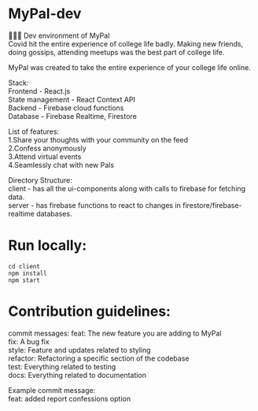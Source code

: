 # MyPal-dev
👾👾👾
Dev environment of MyPal \
Covid hit the entire experience of college life badly.
Making new friends, doing gossips, attending meetups was the best part of college life.

MyPal was created to take the entire experience of your college life online.

Stack: \
Frontend - React.js \
State management - React Context API \
Backend - Firebase cloud functions \
Database - Firebase Realtime, Firestore

List of features: \
1.Share your thoughts with your community on the feed \
2.Confess anonymously \
3.Attend virtual events \
4.Seamlessly chat with new Pals

Directory Structure: \
client - has all the ui-components along with calls to firebase for fetching data. \
server - has firebase functions to react to changes in firestore/firebase-realtime databases.

# Run locally: 
```
cd client
npm install
npm start
```

# Contribution guidelines:
commit messages:
feat: The new feature you are adding to MyPal \
fix: A bug fix \
style: Feature and updates related to styling \
refactor: Refactoring a specific section of the codebase \
test: Everything related to testing \
docs: Everything related to documentation

Example commit message: \
feat: added report confessions option
